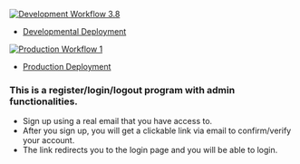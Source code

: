 [![Development Workflow 3.8](https://github.com/mj434/final/actions/workflows/dev.yml/badge.svg)](https://github.com/mj434/final/actions/workflows/dev.yml)
* [Developmental Deployment](https://mj434-final-dev.herokuapp.com/)

[![Production Workflow 1](https://github.com/mj434/final/actions/workflows/prod.yml/badge.svg)](https://github.com/mj434/final/actions/workflows/prod.yml)
* [Production Deployment](https://mj434-final-prod.herokuapp.com/)



<h3>This is a register/login/logout program with admin functionalities.</h3>
<ul><li>Sign up using a real email that you have access to.</li>
<li>After you sign up, you will get a clickable link via email to confirm/verify your account.</li>
<li>The link redirects you to the login page and you will be able to login.</li></ul>